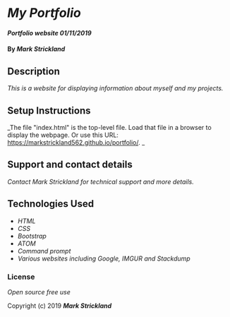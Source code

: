 # _My Portfolio_

#### _Portfolio website 01/11/2019_

#### By _**Mark Strickland**_

## Description

_This is a website for displaying information about myself and my projects._

## Setup Instructions

_The file "index.html" is the top-level file. Load that file in a browser to display the webpage. Or use this URL: https://markstrickland562.github.io/portfolio/. _

## Support and contact details

_Contact Mark Strickland for technical support and more details._

## Technologies Used

* _HTML_
* _CSS_
* _Bootstrap_
* _ATOM_
* _Command prompt_
* _Various websites including Google, IMGUR and Stackdump_

### License
_Open source free use_

Copyright (c) 2019 **_Mark Strickland_**
